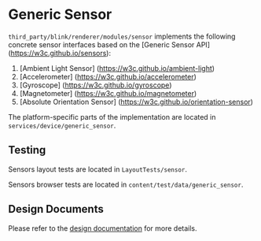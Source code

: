 # Generic Sensor

`third_party/blink/renderer/modules/sensor` implements the following concrete
sensor interfaces based on the [Generic Sensor API]
(https://w3c.github.io/sensors):
1. [Ambient Light Sensor] (https://w3c.github.io/ambient-light)
1. [Accelerometer] (https://w3c.github.io/accelerometer)
1. [Gyroscope] (https://w3c.github.io/gyroscope)
1. [Magnetometer] (https://w3c.github.io/magnetometer)
1. [Absolute Orientation Sensor] (https://w3c.github.io/orientation-sensor)

The platform-specific parts of the implementation are located in
`services/device/generic_sensor`.


## Testing

Sensors layout tests are located in `LayoutTests/sensor`.

Sensors browser tests are located in `content/test/data/generic_sensor`.


## Design Documents

Please refer to the [design documentation](https://docs.google.com/document/d/1Ml65ZdW5AgIsZTszk4mD_ohr40pcrdVFOIf0ZtWxDv0) for more details.
